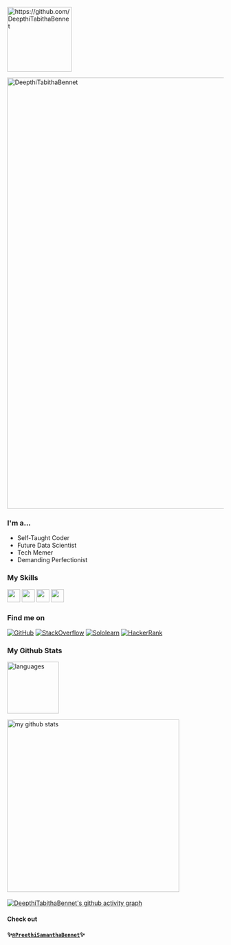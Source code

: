 <p align="left"> <img src="https://komarev.com/ghpvc/?username=DeepthiTabithaBennet&style=flat-square" alt="https://github.com/DeepthiTabithaBennet" width="150" /> </p>

<p align="left"> <a href="https://github.com/DeepthiTabithaBennet/github-profile-trophy"><img src="https://github-profile-trophy.vercel.app/?username=DeepthiTabithaBennet&theme=darkhub&no-bg=true&no-frame=true&title=Joined2020,Commit,Star" alt="DeepthiTabithaBennet" width="1000" /></a> </p>

### I'm a...
* Self-Taught Coder
* Future Data Scientist
* Tech Memer
* Demanding Perfectionist

### My Skills 
<img src="https://img.shields.io/badge/-C-blue?style=for-the-badge&logo=c&logoColor=FFFFFF" height="30">   <img src="https://img.shields.io/badge/-C++-blue?style=for-the-badge&logo=c%2B%2B&logoColor=FFFFFF" height="30">   <img src="http://img.shields.io/badge/-Python-blue?style=for-the-badge&logo=python&logoColor=FFFFFF" height="30">   <img src="http://img.shields.io/badge/-WordPress-blue?style=for-the-badge&logo=wordpress&logoColor=FFFFFF" height="30"> 

### Find me on
[![GitHub](https://img.shields.io/badge/-GitHub-blue?style=for-the-badge&logo=github&logoColor=white)](https://github.com/DeepthiTabithaBennet)
[![StackOverflow](https://img.shields.io/badge/-StackOverflow-blue?style=for-the-badge&logo=stackoverflow&logoColor=white)](https://stackoverflow.com/users/17112163/deepthitabithabennet)
[![Sololearn](https://img.shields.io/badge/-Sololearn-blue?style=for-the-badge&logo=sololearn&logoColor=white)](https://www.sololearn.com/Profile/17982313/?ref=app) 
[![HackerRank](https://img.shields.io/badge/-HackerRank-blue?style=for-the-badge&logo=hackerrank&logoColor=white)](https://www.hackerrank.com/deepthitabitha)

### My Github Stats

<p> <img src="https://github-readme-stats.vercel.app/api/top-langs/?username=DeepthiTabithaBennet&layout=compact&theme=algolia&hide_border=true&langs_count=10" alt="languages" height="120"> </p>

<p> <img src="https://github-readme-stats.vercel.app/api?username=DeepthiTabithaBennet&show_icons=true&theme=algolia&include_all_commits=true&hide_border=true" alt="my github stats" width="400"/>&nbsp; </p>

[![DeepthiTabithaBennet's github activity graph](https://activity-graph.herokuapp.com/graph?username=DeepthiTabithaBennet&theme=react-dark&hide_title=true&hide_border=true&line=00AEFF&color=FFFFFF&point=2DDE98&bg_color=050F2C)](https://github.com/DeepthiTabithaBennet/github-readme-activity-graph)

#### Check out 
#### ✨[`@PreethiSamanthaBennet`](https://github.com/PreethiSamanthaBennet)✨

<!--
**DeepthiTabithaBennet/DeepthiTabithaBennet** is a ✨ _special_ ✨ repository because its `README.md` (this file) appears on your GitHub profile.

Here are some ideas to get you started:

- 🔭 I’m currently working on ...
- 🌱 I’m currently learning ...
- 👯 I’m looking to collaborate on ...
- 🤔 I’m looking for help with ...
- 💬 Ask me about ...
- 📫 How to reach me: ...
- 😄 Pronouns: ...
- ⚡ Fun fact: ...
-->
